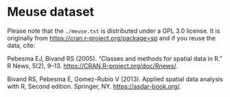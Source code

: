 # Meuse dataset

Please note that the `./meuse.txt` is distributed under a GPL 3.0 license.
It is originally from https://cran.r-project.org/package=sp and if you
reuse the data, cite:

Pebesma EJ, Bivand RS (2005). “Classes and methods for spatial
    data in R.” R News, 5(2), 9–13. https://CRAN.R-project.org/doc/Rnews/.

Bivand RS, Pebesma E, Gomez-Rubio V (2013). Applied spatial data
    analysis with R, Second edition. Springer, NY. https://asdar-book.org/.
